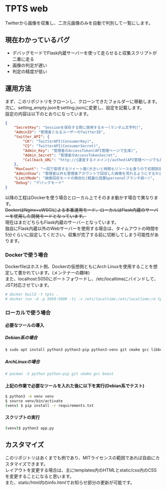 # TPTS web  
Twitterから画像を収集し、二次元画像のみを自動で判別して一覧にします。    

## 現在わかっているバグ

- デバッグモードでFlask内蔵サーバーを使って走らせると収集スクリプトが二重に走る  
- 画像の判定が遅い
- 判定の精度が低い

## 運用方法

まず、このリポジトリをクローンし、クローンできたフォルダーに移動します。  
次に、setting_empty.jsonをsetting.jsonに変更し、設定を記載します。    
設定の内容は以下のとおりになっています。   
```json
{
    "SecretKey": "Sessionを保存する際に使用するキー(ランダム文字列)",
    "AdminID": "管理者となるユーザーのTwitterID",
    "twitter_API": {
        "CK": "TwitterAPI(ConsumerKey)",
        "CS": "TwitterAPI(ConsumerSecret)",
        "Admin_Key": "管理者のAccessToken(API管理ページで生成)",
        "Admin_Secret": "管理者のAccessTokenSecret",
        "Callback_URL": "http://{運営するドメイン}/authed(API管理ページでも指定)"
    },
    "MaxCount": "一回で取得するツイート数(大きいと時間もリソースも食うので初期設定をおすすめします,100ずつ指定)",
    "AdminShow": "管理者以外も管理者アカウントで回収した画像を見れるようにするかどうか",
    "LimitMode": "画像回収モードの無効化(軽量化措置&personalブランチ統一)",
    "Debug": "デバッグモード"
}
```
以降の工程はDockerを使う場合とローカル上でそのまま動かす場合で異なります。  
~~DockerはNginx+uWSGIによる本番運用モード、ローカルはFlask内蔵のサーバーを使用した開発モードとなっています。~~  
現在はまだどちらもFlask内蔵のサーバーとなっています。  
独自にFlask内蔵以外のWebサーバーを使用する場合は、タイムアウトの時間を5分ぐらいに設定してください。収集が完了する前に切断してしまう可能性があります。

### Dockerで使う場合
Dockerfileはホスト側、Dockerの仮想側ともにArch Linuxを使用することを想定して書かれています。(メンテナーの趣味)  
また、localhost:5050にポートフォワードし、/etc/localtimeにバインドして、JST対応させています。  

```bash
# docker build -t tpts .
# docker run -d -p 5050:5000 -ti -v /etc/localtime:/etc/localtime:ro tpts
```

### ローカルで使う場合

#### 必要なツールの導入
##### Debian系の場合
```bash
$ sudo apt install python3 python3-pip python3-venv git cmake gcc libboost-python-dev
```

##### ArchLinuxの場合

```bash
# pacman -S python python-pip git cmake gcc boost
```

#### 上記の作業で必要なツールを入れた後に以下を実行(Debian系でテスト)
```bash
$ python3 -m venv venv
$ source venv/bin/activate
(venv) $ pip install -r requirements.txt
```

#### スクリプトの実行
```bash
(venv)$ python3 app.py
```

## カスタマイズ
このリポジトリはあくまでも例であり、MITライセンスの範囲であれば自由にカスタマイズできます。  
レイアウトを変更する場合は、主にtemplates内のHTMLとstatic/css内のCSSを変更することになると思います。  
また、static/html内のinfo.htmlでお知らせ部分の更新が可能です。
